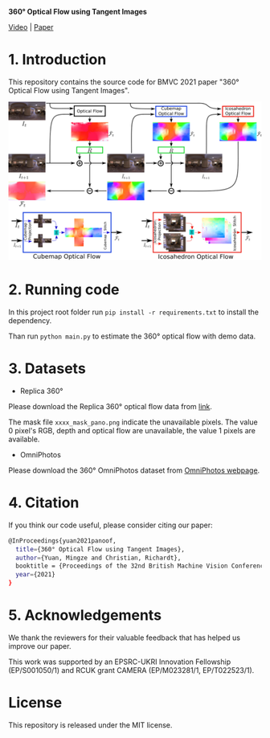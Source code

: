  **360° Optical Flow using Tangent Images**

[Video](https://youtu.be/RczNEQefOTo) | [Paper](https://arxiv.org/pdf/2112.14331.pdf)

# 1. Introduction

This repository contains the source code for BMVC 2021 paper "360° Optical Flow using Tangent Images".

![360° Optical Flow using Tangent Images](/images/method_pipeline.png)

# 2. Running code

In this project root folder run `pip install -r requirements.txt` to install the dependency.

Than run `python main.py` to estimate the 360° optical flow with demo data.

# 3. Datasets

- Replica 360°

Please download the Replica 360° optical flow data from [link](https://drive.google.com/file/d/14O9jP5dknguXMhAsSD5yq1_4tv3pJvm5/view?usp=sharing).

The mask file `xxxx_mask_pano.png` indicate the unavailable pixels.
The value 0 pixel's RGB, depth and optical flow are unavailable, the value 1 pixels are available.

- OmniPhotos

Please download the 360° OmniPhotos dataset from [OmniPhotos webpage](https://richardt.name/publications/omniphotos/).

# 4. Citation

If you think our code useful, please consider citing our paper:

```bash
@InProceedings{yuan2021panoof,
  title={360° Optical Flow using Tangent Images},
  author={Yuan, Mingze and Christian, Richardt},
  booktitle = {Proceedings of the 32nd British Machine Vision Conference (BMVC)},
  year={2021}
}
```

# 5. Acknowledgements

We thank the reviewers for their valuable feedback that has helped us improve our paper.

This work was supported by an EPSRC-UKRI Innovation Fellowship (EP/S001050/1) and RCUK grant CAMERA (EP/M023281/1, EP/T022523/1).

# License
This repository is released under the MIT license.
